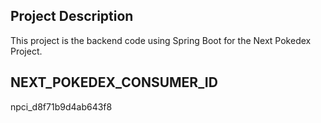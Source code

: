 ## Project Description
This project is the backend code using Spring Boot for the Next Pokedex Project.

## NEXT_POKEDEX_CONSUMER_ID
npci_d8f71b9d4ab643f8
